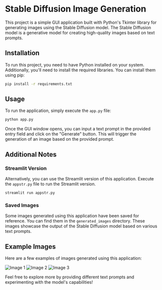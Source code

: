 # Stable Diffusion Image Generation

This project is a simple GUI application built with Python's Tkinter library for generating images using the Stable Diffusion model. The Stable Diffusion model is a generative model for creating high-quality images based on text prompts.

## Installation

To run this project, you need to have Python installed on your system. Additionally, you'll need to install the required libraries. You can install them using pip:

```bash
pip install -r requirements.txt
```

## Usage

To run the application, simply execute the `app.py` file:

```bash
python app.py
```

Once the GUI window opens, you can input a text prompt in the provided entry field and click on the "Generate" button. This will trigger the generation of an image based on the provided prompt.

## Additional Notes

### Streamlit Version

Alternatively, you can use the Streamlit version of this application. Execute the `appstr.py` file to run the Streamlit version.

```bash
streamlit run appstr.py
```

### Saved Images

Some images generated using this application have been saved for reference. You can find them in the `generated_images` directory. These images showcase the output of the Stable Diffusion model based on various text prompts.

## Example Images

Here are a few examples of images generated using this application:


<div class="image-container">
  <img src="generated_images/image1.jpg" alt="Image 1">
  <img src="generated_images/image2.jpg" alt="Image 2">
  <img src="generated_images/image3.jpg" alt="Image 3">
</div>



Feel free to explore more by providing different text prompts and experimenting with the model's capabilities!
